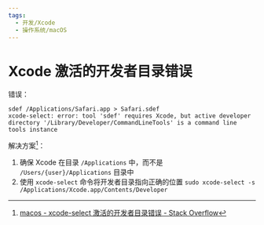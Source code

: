 ```yaml
---
tags:
  - 开发/Xcode
  - 操作系统/macOS
---
```

# Xcode 激活的开发者目录错误

错误：

```shell
sdef /Applications/Safari.app > Safari.sdef
xcode-select: error: tool 'sdef' requires Xcode, but active developer directory '/Library/Developer/CommandLineTools' is a command line tools instance
```

解决方案[^1]：

1. 确保 Xcode 在目录 `/Applications` 中，而不是 `/Users/{user}/Applications` 目录中
2. 使用 `xcode-select` 命令将开发者目录指向正确的位置 `sudo xcode-select -s /Applications/Xcode.app/Contents/Developer`

[^1]: [macos - xcode-select 激活的开发者目录错误 - Stack Overflow](https://stackoverflow.com/questions/17980759/xcode-select-active-developer-directory-error)
